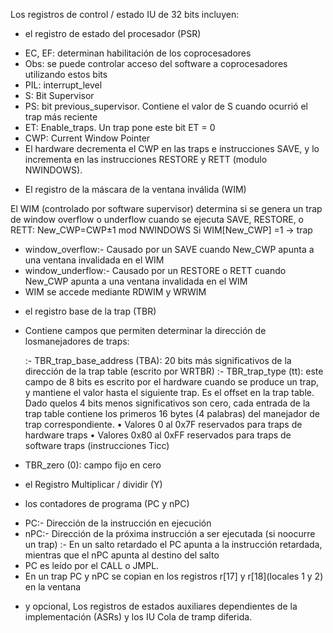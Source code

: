 Los registros de control / estado IU de 32 bits incluyen:
* el registro de estado del procesador (PSR)

- EC, EF: determinan habilitación de los coprocesadores
- Obs: se puede controlar acceso del software a coprocesadores utilizando estos bits
- PIL: interrupt_level
- S: Bit Supervisor
- PS: bit previous_supervisor. Contiene el valor de S cuando ocurrió el trap más reciente
- ET: Enable_traps. Un trap pone este bit ET = 0
- CWP: Current Window Pointer
- El hardware decrementa el CWP en las traps e instrucciones SAVE, y lo incrementa en las instrucciones RESTORE y RETT
(modulo NWINDOWS).

* El registro de la máscara de la ventana inválida (WIM) 

El WIM (controlado por software supervisor) determina si se genera un trap de window overflow o
underflow cuando se ejecuta SAVE, RESTORE, o RETT:
New_CWP=CWP±1 mod NWINDOWS Si WIM[New_CWP] =1 -> trap
-  window_overflow:-  Causado por un SAVE cuando New_CWP apunta a una ventana invalidada en el WIM
-  window_underflow:-  Causado por un RESTORE o RETT cuando New_CWP apunta a una ventana invalidada en el WIM
-  WIM se accede mediante RDWIM y WRWIM

* el registro base de la trap (TBR)

- Contiene campos que permiten determinar la dirección de losmanejadores de traps:

  :- TBR_trap_base_address (TBA): 20 bits más significativos de la dirección de la trap table (escrito por WRTBR)
  :- TBR_trap_type (tt): este campo de 8 bits es escrito por el hardware cuando se produce un trap, y mantiene el valor hasta
     el siguiente trap. Es el offset en la trap table. Dado quelos 4 bits menos significativos son cero, cada entrada de la trap table
     contiene los primeros 16 bytes (4 palabras) del manejador de trap correspondiente.
         • Valores 0 al 0x7F reservados para traps de hardware traps
         • Valores 0x80 al 0xFF reservados para traps de software traps (instrucciones Ticc)
- TBR_zero (0): campo fijo en cero

* el Registro Multiplicar / dividir (Y)

* los contadores de programa (PC y nPC)

- PC:- Dirección de la instrucción en ejecución
- nPC:- Dirección de la próxima instrucción a ser ejecutada (si noocurre un trap)
   :- En un salto retardado el PC apunta a la instrucción retardada, mientras que el nPC apunta al destino del salto
- PC es leído por el CALL o JMPL.
- En un trap PC y nPC se copian en los registros r[17] y r[18](locales 1 y 2) en la ventana

* y opcional, Los registros de estados auxiliares dependientes de la implementación (ASRs) y los IU
Cola de tramp diferida.

